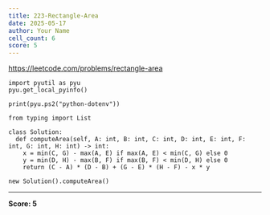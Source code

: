 ```yaml
---
title: 223-Rectangle-Area
date: 2025-05-17
author: Your Name
cell_count: 6
score: 5
---
```


https://leetcode.com/problems/rectangle-area


```
import pyutil as pyu
pyu.get_local_pyinfo()
```


```
print(pyu.ps2("python-dotenv"))
```


```
from typing import List
```


```
class Solution:
  def computeArea(self, A: int, B: int, C: int, D: int, E: int, F: int, G: int, H: int) -> int:
    x = min(C, G) - max(A, E) if max(A, E) < min(C, G) else 0
    y = min(D, H) - max(B, F) if max(B, F) < min(D, H) else 0
    return (C - A) * (D - B) + (G - E) * (H - F) - x * y
```


```
new Solution().computeArea()
```


---
**Score: 5**
